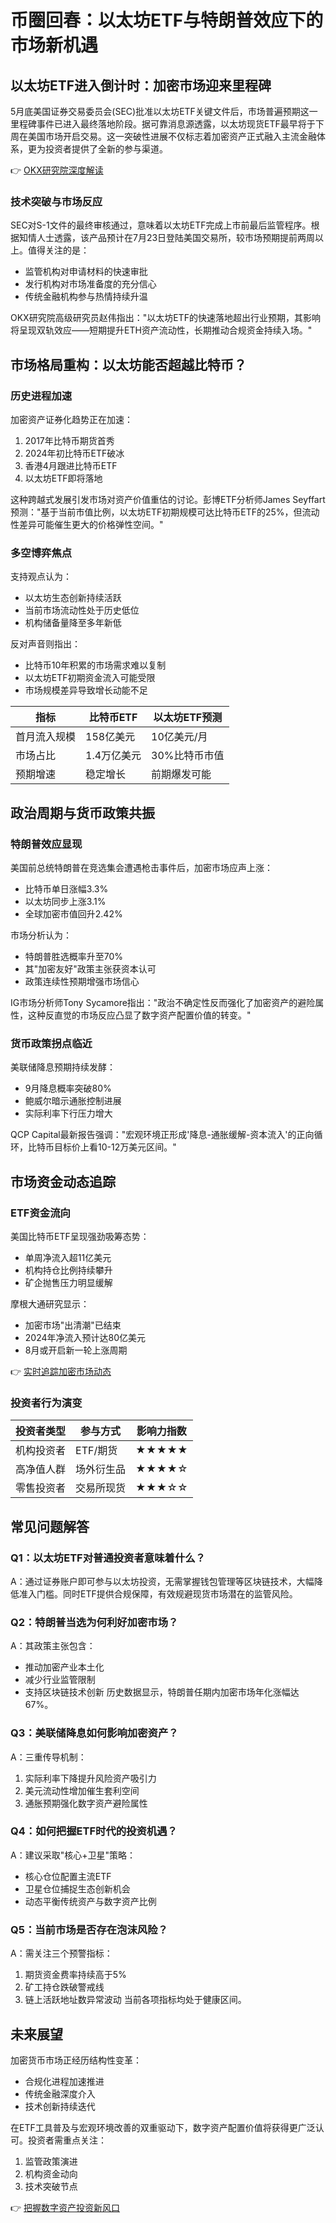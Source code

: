 # 币圈回春：以太坊ETF与特朗普效应下的市场新机遇

## 以太坊ETF进入倒计时：加密市场迎来里程碑

5月底美国证券交易委员会(SEC)批准以太坊ETF关键文件后，市场普遍预期这一里程碑事件已进入最终落地阶段。据可靠消息源透露，以太坊现货ETF最早将于下周在美国市场开启交易。这一突破性进展不仅标志着加密资产正式融入主流金融体系，更为投资者提供了全新的参与渠道。

👉 [OKX研究院深度解读](https://bit.ly/okx_welcome)

### 技术突破与市场反应
SEC对S-1文件的最终审核通过，意味着以太坊ETF完成上市前最后监管程序。根据知情人士透露，该产品预计在7月23日登陆美国交易所，较市场预期提前两周以上。值得关注的是：
- 监管机构对申请材料的快速审批
- 发行机构对市场准备度的充分信心
- 传统金融机构参与热情持续升温

OKX研究院高级研究员赵伟指出："以太坊ETF的快速落地超出行业预期，其影响将呈现双轨效应——短期提升ETH资产流动性，长期推动合规资金持续入场。"

## 市场格局重构：以太坊能否超越比特币？

### 历史进程加速
加密资产证券化趋势正在加速：
1. 2017年比特币期货首秀
2. 2024年初比特币ETF破冰
3. 香港4月跟进比特币ETF
4. 以太坊ETF即将落地

这种跨越式发展引发市场对资产价值重估的讨论。彭博ETF分析师James Seyffart预测："基于当前市值比例，以太坊ETF初期规模可达比特币ETF的25%，但流动性差异可能催生更大的价格弹性空间。"

### 多空博弈焦点
支持观点认为：
- 以太坊生态创新持续活跃
- 当前市场流动性处于历史低位
- 机构储备量降至多年新低

反对声音则指出：
- 比特币10年积累的市场需求难以复制
- 以太坊ETF初期资金流入可能受限
- 市场规模差异导致增长动能不足

| 指标          | 比特币ETF        | 以太坊ETF预测    |
|---------------|------------------|------------------|
| 首月流入规模  | 158亿美元        | 10亿美元/月      |
| 市场占比      | 1.4万亿美元      | 30%比特币市值    |
| 预期增速      | 稳定增长         | 前期爆发可能    |

## 政治周期与货币政策共振

### 特朗普效应显现
美国前总统特朗普在竞选集会遭遇枪击事件后，加密市场应声上涨：
- 比特币单日涨幅3.3%
- 以太坊同步上涨3.1%
- 全球加密市值回升2.42%

市场分析认为：
- 特朗普胜选概率升至70%
- 其"加密友好"政策主张获资本认可
- 政策连续性预期增强市场信心

IG市场分析师Tony Sycamore指出："政治不确定性反而强化了加密资产的避险属性，这种反直觉的市场反应凸显了数字资产配置价值的转变。"

### 货币政策拐点临近
美联储降息预期持续发酵：
- 9月降息概率突破80%
- 鲍威尔暗示通胀控制进展
- 实际利率下行压力增大

QCP Capital最新报告强调："宏观环境正形成'降息-通胀缓解-资本流入'的正向循环，比特币目标价上看10-12万美元区间。"

## 市场资金动态追踪

### ETF资金流向
美国比特币ETF呈现强劲吸筹态势：
- 单周净流入超11亿美元
- 机构持仓比例持续攀升
- 矿企抛售压力明显缓解

摩根大通研究显示：
- 加密市场"出清潮"已结束
- 2024年净流入预计达80亿美元
- 8月或开启新一轮上涨周期

👉 [实时追踪加密市场动态](https://bit.ly/okx_welcome)

### 投资者行为演变
| 投资者类型 | 参与方式       | 影响力指数 |
|------------|----------------|------------|
| 机构投资者 | ETF/期货       | ★★★★★     |
| 高净值人群 | 场外衍生品     | ★★★★☆     |
| 零售投资者 | 交易所现货     | ★★★☆☆     |

## 常见问题解答

### Q1：以太坊ETF对普通投资者意味着什么？
A：通过证券账户即可参与以太坊投资，无需掌握钱包管理等区块链技术，大幅降低准入门槛。同时ETF提供合规保障，有效规避现货市场潜在的监管风险。

### Q2：特朗普当选为何利好加密市场？
A：其政策主张包含：
- 推动加密产业本土化
- 减少行业监管限制
- 支持区块链技术创新
历史数据显示，特朗普任期内加密市场年化涨幅达67%。

### Q3：美联储降息如何影响加密资产？
A：三重传导机制：
1. 实际利率下降提升风险资产吸引力
2. 美元流动性增加催生套利空间
3. 通胀预期强化数字资产避险属性

### Q4：如何把握ETF时代的投资机遇？
A：建议采取"核心+卫星"策略：
- 核心仓位配置主流ETF
- 卫星仓位捕捉生态创新机会
- 动态平衡传统资产与数字资产比例

### Q5：当前市场是否存在泡沫风险？
A：需关注三个预警指标：
1. 期货资金费率持续高于5%
2. 矿工持仓跌破警戒线
3. 链上活跃地址数异常波动
当前各项指标均处于健康区间。

## 未来展望

加密货币市场正经历结构性变革：
- 合规化进程加速推进
- 传统金融深度介入
- 技术创新持续迭代

在ETF工具普及与宏观环境改善的双重驱动下，数字资产配置价值将获得更广泛认可。投资者需重点关注：
1. 监管政策演进
2. 机构资金动向
3. 技术突破节点

👉 [把握数字资产投资新风口](https://bit.ly/okx_welcome)